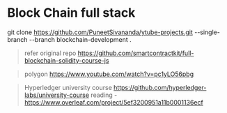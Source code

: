 # Block Chain full stack
git clone https://github.com/PuneetSivananda/ytube-projects.git --single-branch --branch blockchain-development .

> refer original repo
> https://github.com/smartcontractkit/full-blockchain-solidity-course-js

> polygon 
> https://www.youtube.com/watch?v=pc1yLO56pbg

> Hyperledger university course
> https://github.com/hyperledger-labs/university-course
> reading - https://www.overleaf.com/project/5ef3200951a11b0001136ecf